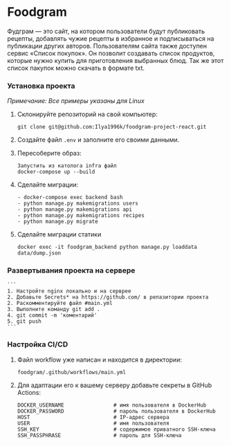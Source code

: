 # Foodgram

Фудграм — это сайт, на котором пользователи будут публиковать рецепты, добавлять чужие рецепты в избранное и подписываться на публикации других авторов. Пользователям сайта также доступен сервис «Список покупок». Он позволит создавать список продуктов, которые нужно купить для приготовления выбранных блюд. Так же этот список пакупок можно скачать в формате txt.


### Установка проекта
<i>Примечание: Все примеры указаны для Linux</i><br>
1. Склонируйте репозиторий на свой компьютер:
    ```
    git clone git@github.com:Ilya1996k/foodgram-project-react.git
    ```
2. Создайте файл `.env` и заполните его своими данными.

3. Пересоберите образ:

    ```
    Запустить из католога infra файл
    docker-compose up --build
    ```

4. Сделайте  миграции:

    ```
    - docker-compose exec backend bash
    - python manage.py makemigrations users
    - python manage.py makemigrations api
    - python manage.py makemigrations recipes
    - python manage.py migrate
    ```

5.  Сделайте миграции  статики
    ```
    docker exec -it foodgram_backend python manage.py loaddata data/dump.json
    ```
### Развертывания проекта на сервере

    ```
    1. Настройте nginx локально и на серврее
    2. Добавьте Secrets* на https://github.com/ в репазитории проекта
    2. Раскомментируйте файл #main.yml 
    3. Выполните команду git add .
    4. git commit -m 'коментарий'
    5. git push 
    ```
### Настройка CI/CD

1. Файл workflow уже написан и находится в директории:

    ```
    foodgram/.github/workflows/main.yml
    ```

2. Для адаптации его к вашему серверу добавьте секреты в GitHub Actions:

    ```
    DOCKER_USERNAME                # имя пользователя в DockerHub
    DOCKER_PASSWORD                # пароль пользователя в DockerHub
    HOST                           # IP-адрес сервера
    USER                           # имя пользователя
    SSH_KEY                        # содержимое приватного SSH-ключа 
    SSH_PASSPHRASE                 # пароль для SSH-ключа

   
    ```